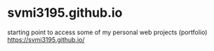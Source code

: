 # svmi3195.github.io
starting point to access some of my personal web projects (portfolio) https://svmi3195.github.io/
